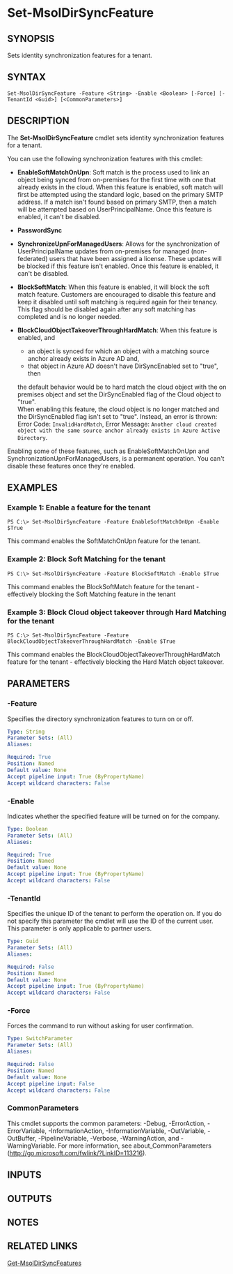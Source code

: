 ﻿---
external help file: Microsoft.Online.Administration.Automation.PSModule.dll-Help.xml
online version:
schema: 2.0.0
ms.assetid: E4C5910F-B006-43F5-8765-E1185A9D0BBE
ms.reviewer: rodejo
ms.custom: iamfeature=PowerShell
---

# Set-MsolDirSyncFeature

## SYNOPSIS
Sets identity synchronization features for a tenant.

## SYNTAX

```
Set-MsolDirSyncFeature -Feature <String> -Enable <Boolean> [-Force] [-TenantId <Guid>] [<CommonParameters>]
```

## DESCRIPTION
The **Set-MsolDirSyncFeature** cmdlet sets identity synchronization features for a tenant.

You can use the following synchronization features with this cmdlet:

- **EnableSoftMatchOnUpn**: Soft match is the process used to link an object being synced from on-premises for the first time with one that already exists in the cloud. When this feature is enabled, soft match will first be attempted using the standard logic, based on the primary SMTP address. If a match isn't found based on primary SMTP, then a match will be attempted based on UserPrincipalName. Once this feature is enabled, it can't be disabled.
- **PasswordSync**
- **SynchronizeUpnForManagedUsers**: Allows for the synchronization of UserPrincipalName updates from on-premises for managed (non-federated) users that have been assigned a license. These updates will be blocked if this feature isn't enabled. Once this feature is enabled, it can't be disabled.
- **BlockSoftMatch**: When this feature is enabled, it will block the soft match feature. Customers are encouraged to disable this feature and keep it disabled until soft matching is required again for their tenancy. This flag should be disabled again after any soft matching has completed and is no longer needed.
- **BlockCloudObjectTakeoverThroughHardMatch**: When this feature is enabled, and

    -  an object is synced for which an object with a matching source anchor already exists in Azure AD and,
    - that object in Azure AD doesn't have DirSyncEnabled set to "true", then
    
    the default behavior would be to hard match the cloud object with the on premises object and set the DirSyncEnabled flag of the Cloud object to "true". <br>
    When enabling this feature, the cloud object is no longer matched and the DirSyncEnabled flag isn't set to "true". Instead, an error is thrown: Error Code: `InvalidHardMatch`, Error Message: `Another cloud created object with the same source anchor already exists in Azure Active Directory`.

Enabling some of these features, such as EnableSoftMatchOnUpn and SynchronizationUpnForManagedUsers, is a permanent operation.
You can't disable these features once they're enabled.

## EXAMPLES

### Example 1: Enable a feature for the tenant
```
PS C:\> Set-MsolDirSyncFeature -Feature EnableSoftMatchOnUpn -Enable $True
```

This command enables the SoftMatchOnUpn feature for the tenant.

### Example 2: Block Soft Matching for the tenant
```
PS C:\> Set-MsolDirSyncFeature -Feature BlockSoftMatch -Enable $True
```

This command enables the BlockSoftMatch feature for the tenant - effectively blocking the Soft Matching feature in the tenant

### Example 3: Block Cloud object takeover through Hard Matching for the tenant
```
PS C:\> Set-MsolDirSyncFeature -Feature BlockCloudObjectTakeoverThroughHardMatch -Enable $True
```

This command enables the BlockCloudObjectTakeoverThroughHardMatch feature for the tenant - effectively blocking the Hard Match object takeover.

## PARAMETERS

### -Feature
Specifies the directory synchronization features to turn on or off.

```yaml
Type: String
Parameter Sets: (All)
Aliases:

Required: True
Position: Named
Default value: None
Accept pipeline input: True (ByPropertyName)
Accept wildcard characters: False
```

### -Enable
Indicates whether the specified feature will be turned on for the company.

```yaml
Type: Boolean
Parameter Sets: (All)
Aliases:

Required: True
Position: Named
Default value: None
Accept pipeline input: True (ByPropertyName)
Accept wildcard characters: False
```

### -TenantId
Specifies the unique ID of the tenant to perform the operation on.
If you do not specify this parameter the cmdlet will use the ID of the current user.
This parameter is only applicable to partner users.

```yaml
Type: Guid
Parameter Sets: (All)
Aliases:

Required: False
Position: Named
Default value: None
Accept pipeline input: True (ByPropertyName)
Accept wildcard characters: False
```

### -Force
Forces the command to run without asking for user confirmation.

```yaml
Type: SwitchParameter
Parameter Sets: (All)
Aliases:

Required: False
Position: Named
Default value: None
Accept pipeline input: False
Accept wildcard characters: False
```

### CommonParameters
This cmdlet supports the common parameters: -Debug, -ErrorAction, -ErrorVariable, -InformationAction, -InformationVariable, -OutVariable, -OutBuffer, -PipelineVariable, -Verbose, -WarningAction, and -WarningVariable. For more information, see about_CommonParameters (http://go.microsoft.com/fwlink/?LinkID=113216).

## INPUTS

## OUTPUTS

## NOTES

## RELATED LINKS

[Get-MsolDirSyncFeatures](./Get-MsolDirSyncFeatures.md)
